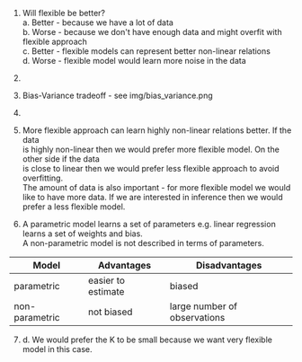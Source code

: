 1. Will flexible be better?  
  a. Better - because we have a lot of data  
  b. Worse - because we don't have enough data and might overfit with flexible approach  
  c. Better - flexible models can represent better non-linear relations  
  d. Worse - flexible model would learn more noise in the data  

2. 

3. Bias-Variance tradeoff - see img/bias_variance.png  

4. 

5. More flexible approach can learn highly non-linear relations better. If the data  
is highly non-linear then we would prefer more flexible model. On the other side if the data  
is close to linear then we would prefer less flexible approach to avoid overfitting.  
The amount of data is also important - for more flexible model we would like to have more data.
If we are interested in inference then we would prefer a less flexible model.

6. A parametric model learns a set of parameters e.g. linear regression learns a set of weights and bias.  
A non-parametric model is not described in terms of parameters.  

| Model | Advantages | Disadvantages |
|------ | ---------- | ------------- |
| parametric | easier to estimate | biased |
| non-parametric | not biased | large number of observations |

7. d. We would prefer the K to be small because we want very flexible model in this case.
